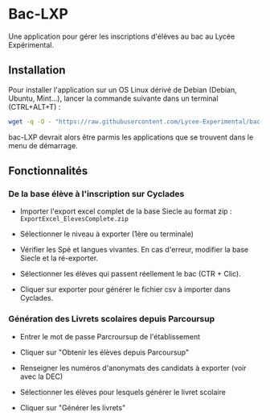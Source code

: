 # Bac-LXP

Une application pour gérer les inscriptions d'élèves au bac au Lycée Expérimental.

## Installation
Pour installer l'application sur un OS Linux dérivé de Debian (Debian, Ubuntu, Mint...), lancer la commande suivante dans un terminal (CTRL+ALT+T) :

```bash
wget -q -O - "https://raw.githubusercontent.com/Lycee-Experimental/bac-LXP/main/install.sh" | bash
```
bac-LXP devrait alors être parmis les applications que se trouvent dans le menu de démarrage.

## Fonctionnalités

### De la base élève à l'inscription sur Cyclades

- Importer l'export excel complet de la base Siecle au format zip : `ExportExcel_ElevesComplete.zip`

- Sélectionner le niveau à exporter (1ère ou terminale)

- Vérifier les Spé et langues vivantes. En cas d'erreur, modifier la base Siecle et la ré-exporter.

- Sélectionner les élèves qui passent réellement le bac (CTR + Clic).

- Cliquer sur exporter pour générer le fichier csv à importer dans Cyclades.

### Génération des Livrets scolaires depuis Parcoursup

- Entrer le mot de passe Parcroursup de l'établissement

- Cliquer sur "Obtenir les élèves depuis Parcoursup"

- Renseigner les numéros d'anonymats des candidats à exporter (voir avec la DEC) 

- Sélectionner les élèves pour lesquels générer le livret scolaire

- Cliquer sur "Générer les livrets"
